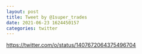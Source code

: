 ```yaml
--- 
layout: post 
title: Tweet by @1super_trades 
date: 2021-06-23 1624450157 
categories: twitter 
--- 
```

https://twitter.com/o/status/1407672064375496704